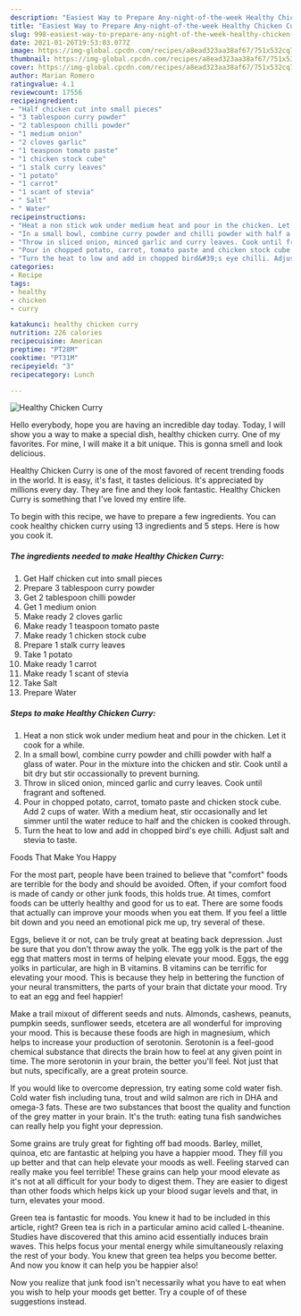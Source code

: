 ```yaml
---
description: "Easiest Way to Prepare Any-night-of-the-week Healthy Chicken Curry"
title: "Easiest Way to Prepare Any-night-of-the-week Healthy Chicken Curry"
slug: 998-easiest-way-to-prepare-any-night-of-the-week-healthy-chicken-curry
date: 2021-01-26T19:53:03.077Z
image: https://img-global.cpcdn.com/recipes/a8ead323aa38af67/751x532cq70/healthy-chicken-curry-recipe-main-photo.jpg
thumbnail: https://img-global.cpcdn.com/recipes/a8ead323aa38af67/751x532cq70/healthy-chicken-curry-recipe-main-photo.jpg
cover: https://img-global.cpcdn.com/recipes/a8ead323aa38af67/751x532cq70/healthy-chicken-curry-recipe-main-photo.jpg
author: Marian Romero
ratingvalue: 4.1
reviewcount: 17556
recipeingredient:
- "Half chicken cut into small pieces"
- "3 tablespoon curry powder"
- "2 tablespoon chilli powder"
- "1 medium onion"
- "2 cloves garlic"
- "1 teaspoon tomato paste"
- "1 chicken stock cube"
- "1 stalk curry leaves"
- "1 potato"
- "1 carrot"
- "1 scant of stevia"
- " Salt"
- " Water"
recipeinstructions:
- "Heat a non stick wok under medium heat and pour in the chicken. Let it cook for a while."
- "In a small bowl, combine curry powder and chilli powder with half a glass of water. Pour in the mixture into the chicken and stir. Cook until a bit dry but stir occassionally to prevent burning."
- "Throw in sliced onion, minced garlic and curry leaves. Cook until fragrant and softened."
- "Pour in chopped potato, carrot, tomato paste and chicken stock cube. Add 2 cups of water. With a medium heat, stir occasionally and let simmer until the water reduce to half and the chicken is cooked through."
- "Turn the heat to low and add in chopped bird&#39;s eye chilli. Adjust salt and stevia to taste."
categories:
- Recipe
tags:
- healthy
- chicken
- curry

katakunci: healthy chicken curry 
nutrition: 226 calories
recipecuisine: American
preptime: "PT28M"
cooktime: "PT31M"
recipeyield: "3"
recipecategory: Lunch

---
```



![Healthy Chicken Curry](https://img-global.cpcdn.com/recipes/a8ead323aa38af67/751x532cq70/healthy-chicken-curry-recipe-main-photo.jpg)

Hello everybody, hope you are having an incredible day today. Today, I will show you a way to make a special dish, healthy chicken curry. One of my favorites. For mine, I will make it a bit unique. This is gonna smell and look delicious.



Healthy Chicken Curry is one of the most favored of recent trending foods in the world. It is easy, it's fast, it tastes delicious. It's appreciated by millions every day. They are fine and they look fantastic. Healthy Chicken Curry is something that I've loved my entire life.


To begin with this recipe, we have to prepare a few ingredients. You can cook healthy chicken curry using 13 ingredients and 5 steps. Here is how you cook it.

<!--inarticleads1-->

##### The ingredients needed to make Healthy Chicken Curry:

1. Get Half chicken cut into small pieces
1. Prepare 3 tablespoon curry powder
1. Get 2 tablespoon chilli powder
1. Get 1 medium onion
1. Make ready 2 cloves garlic
1. Make ready 1 teaspoon tomato paste
1. Make ready 1 chicken stock cube
1. Prepare 1 stalk curry leaves
1. Take 1 potato
1. Make ready 1 carrot
1. Make ready 1 scant of stevia
1. Take  Salt
1. Prepare  Water




<!--inarticleads2-->

##### Steps to make Healthy Chicken Curry:

1. Heat a non stick wok under medium heat and pour in the chicken. Let it cook for a while.
1. In a small bowl, combine curry powder and chilli powder with half a glass of water. Pour in the mixture into the chicken and stir. Cook until a bit dry but stir occassionally to prevent burning.
1. Throw in sliced onion, minced garlic and curry leaves. Cook until fragrant and softened.
1. Pour in chopped potato, carrot, tomato paste and chicken stock cube. Add 2 cups of water. With a medium heat, stir occasionally and let simmer until the water reduce to half and the chicken is cooked through.
1. Turn the heat to low and add in chopped bird&#39;s eye chilli. Adjust salt and stevia to taste.




Foods That Make You Happy


For the most part, people have been trained to believe that "comfort" foods are terrible for the body and should be avoided. Often, if your comfort food is made of candy or other junk foods, this holds true. At times, comfort foods can be utterly healthy and good for us to eat. There are some foods that actually can improve your moods when you eat them. If you feel a little bit down and you need an emotional pick me up, try several of these.

Eggs, believe it or not, can be truly great at beating back depression. Just be sure that you don't throw away the yolk. The egg yolk is the part of the egg that matters most in terms of helping elevate your mood. Eggs, the egg yolks in particular, are high in B vitamins. B vitamins can be terrific for elevating your mood. This is because they help in bettering the function of your neural transmitters, the parts of your brain that dictate your mood. Try to eat an egg and feel happier!

Make a trail mixout of different seeds and nuts. Almonds, cashews, peanuts, pumpkin seeds, sunflower seeds, etcetera are all wonderful for improving your mood. This is because these foods are high in magnesium, which helps to increase your production of serotonin. Serotonin is a feel-good chemical substance that directs the brain how to feel at any given point in time. The more serotonin in your brain, the better you'll feel. Not just that but nuts, specifically, are a great protein source.

If you would like to overcome depression, try eating some cold water fish. Cold water fish including tuna, trout and wild salmon are rich in DHA and omega-3 fats. These are two substances that boost the quality and function of the grey matter in your brain. It's the truth: eating tuna fish sandwiches can really help you fight your depression. 

Some grains are truly great for fighting off bad moods. Barley, millet, quinoa, etc are fantastic at helping you have a happier mood. They fill you up better and that can help elevate your moods as well. Feeling starved can really make you feel terrible! These grains can help your mood elevate as it's not at all difficult for your body to digest them. They are easier to digest than other foods which helps kick up your blood sugar levels and that, in turn, elevates your mood.

Green tea is fantastic for moods. You knew it had to be included in this article, right? Green tea is rich in a particular amino acid called L-theanine. Studies have discovered that this amino acid essentially induces brain waves. This helps focus your mental energy while simultaneously relaxing the rest of your body. You knew that green tea helps you become better. And now you know it can help you be happier also!

Now you realize that junk food isn't necessarily what you have to eat when you wish to help your moods get better. Try  a  couple of  of  these  suggestions  instead.

